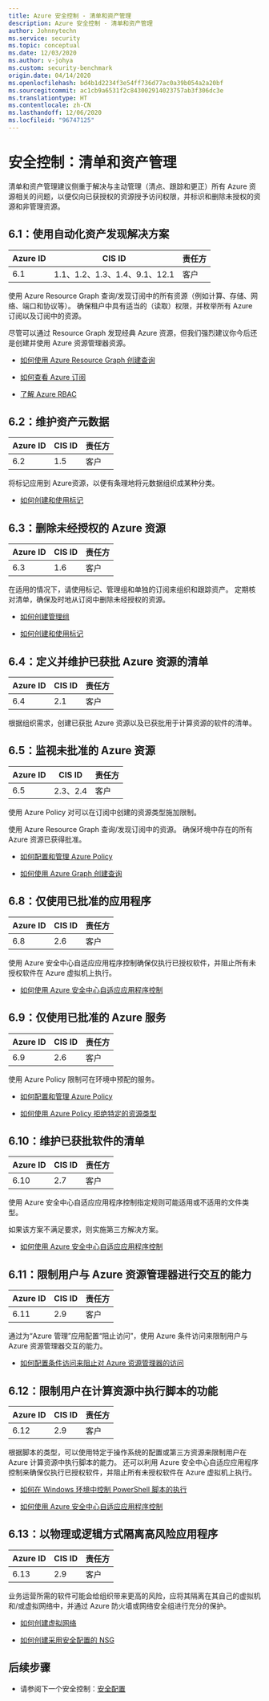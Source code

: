 ```yaml
---
title: Azure 安全控制 - 清单和资产管理
description: Azure 安全控制 - 清单和资产管理
author: Johnnytechn
ms.service: security
ms.topic: conceptual
ms.date: 12/03/2020
ms.author: v-johya
ms.custom: security-benchmark
origin.date: 04/14/2020
ms.openlocfilehash: bd4b1d2234f3e54ff736d77ac0a39b054a2a20bf
ms.sourcegitcommit: ac1cb9a6531f2c843002914023757ab3f306dc3e
ms.translationtype: HT
ms.contentlocale: zh-CN
ms.lasthandoff: 12/06/2020
ms.locfileid: "96747125"
---
```

# <a name="security-control-inventory-and-asset-management"></a>安全控制：清单和资产管理

清单和资产管理建议侧重于解决与主动管理（清点、跟踪和更正）所有 Azure 资源相关的问题，以便仅向已获授权的资源授予访问权限，并标识和删除未授权的资源和非管理资源。

## <a name="61-use-automated-asset-discovery-solution"></a>6.1：使用自动化资产发现解决方案

| Azure ID | CIS ID | 责任方 |
|--|--|--|
| 6.1 | 1.1、1.2、1.3、1.4、9.1、12.1 | 客户 |

使用 Azure Resource Graph 查询/发现订阅中的所有资源（例如计算、存储、网络、端口和协议等）。  确保租户中具有适当的（读取）权限，并枚举所有 Azure 订阅以及订阅中的资源。

尽管可以通过 Resource Graph 发现经典 Azure 资源，但我们强烈建议你今后还是创建并使用 Azure 资源管理器资源。

- [如何使用 Azure Resource Graph 创建查询](../../governance/resource-graph/first-query-portal.md)

- [如何查看 Azure 订阅](https://docs.microsoft.com/powershell/module/az.accounts/get-azsubscription?view=azps-3.0.0)

- [了解 Azure RBAC](../../role-based-access-control/overview.md)

## <a name="62-maintain-asset-metadata"></a>6.2：维护资产元数据

| Azure ID | CIS ID | 责任方 |
|--|--|--|
| 6.2 | 1.5 | 客户 |

将标记应用到 Azure资源，以便有条理地将元数据组织成某种分类。

- [如何创建和使用标记](../../azure-resource-manager/management/tag-resources.md)

## <a name="63-delete-unauthorized-azure-resources"></a>6.3：删除未经授权的 Azure 资源

| Azure ID | CIS ID | 责任方 |
|--|--|--|
| 6.3 | 1.6 | 客户 |

在适用的情况下，请使用标记、管理组和单独的订阅来组织和跟踪资产。 定期核对清单，确保及时地从订阅中删除未经授权的资源。


- [如何创建管理组](../../governance/management-groups/create-management-group-portal.md)

- [如何创建和使用标记](../../azure-resource-manager/management/tag-resources.md)

## <a name="64-define-and-maintain-an-inventory-of-approved-azure-resources"></a>6.4：定义并维护已获批 Azure 资源的清单

| Azure ID | CIS ID | 责任方 |
|--|--|--|
| 6.4 | 2.1 | 客户 |

根据组织需求，创建已获批 Azure 资源以及已获批用于计算资源的软件的清单。

## <a name="65-monitor-for-unapproved-azure-resources"></a>6.5：监视未批准的 Azure 资源

| Azure ID | CIS ID | 责任方 |
|--|--|--|
| 6.5 | 2.3、2.4 | 客户 |

使用 Azure Policy 对可以在订阅中创建的资源类型施加限制。

使用 Azure Resource Graph 查询/发现订阅中的资源。  确保环境中存在的所有 Azure 资源已获得批准。

- [如何配置和管理 Azure Policy](../../governance/policy/tutorials/create-and-manage.md)

- [如何使用 Azure Graph 创建查询](../../governance/resource-graph/first-query-portal.md)

## <a name="68-use-only-approved-applications"></a>6.8：仅使用已批准的应用程序

| Azure ID | CIS ID | 责任方 |
|--|--|--|
| 6.8 | 2.6 | 客户 |

使用 Azure 安全中心自适应应用程序控制确保仅执行已授权软件，并阻止所有未授权软件在 Azure 虚拟机上执行。

- [如何使用 Azure 安全中心自适应应用程序控制](../../security-center/security-center-adaptive-application.md)

## <a name="69-use-only-approved-azure-services"></a>6.9：仅使用已批准的 Azure 服务

| Azure ID | CIS ID | 责任方 |
|--|--|--|
| 6.9 | 2.6 | 客户 |

使用 Azure Policy 限制可在环境中预配的服务。

- [如何配置和管理 Azure Policy](../../governance/policy/tutorials/create-and-manage.md)

- [如何使用 Azure Policy 拒绝特定的资源类型](../../governance/policy/samples/index.md)

## <a name="610-maintain-an-inventory-of-approved-software-titles"></a>6.10：维护已获批软件的清单

| Azure ID | CIS ID | 责任方 |
|--|--|--|
| 6.10 | 2.7 | 客户 |

使用 Azure 安全中心自适应应用程序控制指定规则可能适用或不适用的文件类型。

如果该方案不满足要求，则实施第三方解决方案。

- [如何使用 Azure 安全中心自适应应用程序控制](../../security-center/security-center-adaptive-application.md)

## <a name="611-limit-users-ability-to-interact-with-azure-resource-manager"></a>6.11：限制用户与 Azure 资源管理器进行交互的能力

| Azure ID | CIS ID | 责任方 |
|--|--|--|
| 6.11 | 2.9 | 客户 |

通过为“Azure 管理”应用配置“阻止访问”，使用 Azure 条件访问来限制用户与 Azure 资源管理器交互的能力。

- [如何配置条件访问来阻止对 Azure 资源管理器的访问](../../role-based-access-control/conditional-access-azure-management.md)

## <a name="612-limit-users-ability-to-execute-scripts-within-compute-resources"></a>6.12：限制用户在计算资源中执行脚本的功能

| Azure ID | CIS ID | 责任方 |
|--|--|--|
| 6.12 | 2.9 | 客户 |

根据脚本的类型，可以使用特定于操作系统的配置或第三方资源来限制用户在 Azure 计算资源中执行脚本的能力。  还可以利用 Azure 安全中心自适应应用程序控制来确保仅执行已授权软件，并阻止所有未授权软件在 Azure 虚拟机上执行。

- [如何在 Windows 环境中控制 PowerShell 脚本的执行](https://docs.microsoft.com/powershell/module/microsoft.powershell.security/set-executionpolicy?view=powershell-6)

- [如何使用 Azure 安全中心自适应应用程序控制](../../security-center/security-center-adaptive-application.md)

## <a name="613-physically-or-logically-segregate-high-risk-applications"></a>6.13：以物理或逻辑方式隔离高风险应用程序

| Azure ID | CIS ID | 责任方 |
|--|--|--|
| 6.13 | 2.9 | 客户 |

业务运营所需的软件可能会给组织带来更高的风险，应将其隔离在其自己的虚拟机和/或虚拟网络中，并通过 Azure 防火墙或网络安全组进行充分的保护。

- [如何创建虚拟网络](../../virtual-network/quick-create-portal.md)

- [如何创建采用安全配置的 NSG](../../virtual-network/tutorial-filter-network-traffic.md)


## <a name="next-steps"></a>后续步骤

- 请参阅下一个安全控制：[安全配置](security-control-secure-configuration.md)

